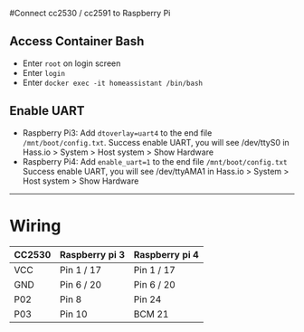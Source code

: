 #Connect cc2530 / cc2591 to Raspberry Pi

## Access Container Bash 
- Enter `root` on login screen
- Enter `login`
- Enter `docker exec -it homeassistant /bin/bash`

## Enable UART
- Raspberry Pi3: Add `dtoverlay=uart4` to the end file `/mnt/boot/config.txt`. 
Success enable UART, you will see /dev/ttyS0 in Hass.io > System > Host system > Show Hardware
- Raspberry Pi4: Add `enable_uart=1` to the end file `/mnt/boot/config.txt`
Success enable UART, you will see /dev/ttyAMA1 in Hass.io > System > Host system > Show Hardware

---
# Wiring
| CC2530 | Raspberry pi 3 | Raspberry pi 4 |
|--------|----------------|----------------|
| VCC | Pin 1 / 17 | Pin 1 / 17 |
| GND | Pin 6 / 20 | Pin 6 / 20 |
| P02 | Pin 8 |  Pin 24 |
| P03 | Pin 10 | BCM 21 |